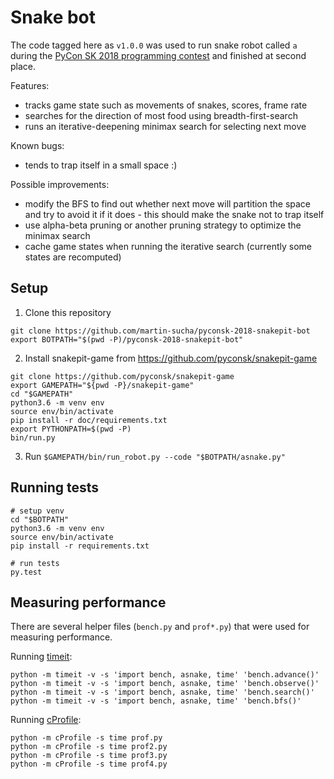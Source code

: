 Snake bot
==================================

The code tagged here as `v1.0.0` was used to run snake robot called `a` during
the [PyCon SK 2018 programming contest](https://github.com/pyconsk/snakepit-game) and finished at second place.

Features:

- tracks game state such as movements of snakes, scores, frame rate
- searches for the direction of most food using breadth-first-search
- runs an iterative-deepening minimax search for selecting next move

Known bugs:

- tends to trap itself in a small space :)

Possible improvements:

- modify the BFS to find out whether next move will partition the space
  and try to avoid it if it does - this should make the snake not to trap itself
- use alpha-beta pruning or another pruning strategy to optimize the minimax search
- cache game states when running the iterative search (currently some states are recomputed)

Setup
-----

1. Clone this repository

```
git clone https://github.com/martin-sucha/pyconsk-2018-snakepit-bot
export BOTPATH="$(pwd -P)/pyconsk-2018-snakepit-bot"
```

2. Install snakepit-game from https://github.com/pyconsk/snakepit-game

```
git clone https://github.com/pyconsk/snakepit-game
export GAMEPATH="${pwd -P}/snakepit-game"
cd "$GAMEPATH"
python3.6 -m venv env
source env/bin/activate
pip install -r doc/requirements.txt
export PYTHONPATH=$(pwd -P)
bin/run.py
```

3. Run `$GAMEPATH/bin/run_robot.py --code "$BOTPATH/asnake.py"`

Running tests
-------------

```
# setup venv
cd "$BOTPATH"
python3.6 -m venv env
source env/bin/activate
pip install -r requirements.txt

# run tests
py.test
```

Measuring performance
---------------------

There are several helper files (`bench.py` and `prof*.py`) that were used for measuring performance.

Running [timeit](https://docs.python.org/3/library/timeit.html):

```
python -m timeit -v -s 'import bench, asnake, time' 'bench.advance()'
python -m timeit -v -s 'import bench, asnake, time' 'bench.observe()'
python -m timeit -v -s 'import bench, asnake, time' 'bench.search()'
python -m timeit -v -s 'import bench, asnake, time' 'bench.bfs()'
```

Running [cProfile](https://docs.python.org/3/library/profile.html):

```
python -m cProfile -s time prof.py
python -m cProfile -s time prof2.py
python -m cProfile -s time prof3.py
python -m cProfile -s time prof4.py
```
